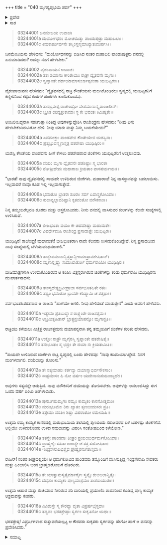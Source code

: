 +++
title = "040 ಮೃಗಸ್ವಪ್ನಭಯ ಪರ್ವ"
+++

<details><summary>ಪ್ರವೇಶ</summary>

।।   ಓಂ ಓಂ ನಮೋ ನಾರಾಯಣಾಯ।।   ಶ್ರೀ ವೇದವ್ಯಾಸಾಯ ನಮಃ ।।
ಶ್ರೀ ಕೃಷ್ಣದ್ವೈಪಾಯನ ವೇದವ್ಯಾಸ ವಿರಚಿತ

**ಶ್ರೀ ಮಹಾಭಾರತ**

**ಆರಣ್ಯಕ ಪರ್ವ**

**ಮೃಗಸ್ವಪ್ನಭಯ ಪರ್ವ**

**ಅಧ್ಯಾಯ 244**

</details>


<details><summary>ಸಾರ</summary>

ದ್ವೈತವನದಲ್ಲಿ ರಾತ್ರಿ ಯುಧಿಷ್ಠಿರನು ಮಲಗಿಕೊಂಡಿರಲು ಸ್ವಪ್ನದಲ್ಲಿ ರೋದಿಸುತ್ತಿರುವ ಜಿಂಕೆಗಳು ಕಾಣಿಸಿಕೊಂಡು “ನಿನ್ನ ವಾಸಸ್ಥಾನವನ್ನು ಬದಲಾಯಿಸು. ಇಲ್ಲವಾದರೆ ನಾವೂ ಕೂಡ ಇಲ್ಲಿ ಇಲ್ಲವಾಗುತ್ತೇವೆ” ಎಂದು ಹೇಳಿದುದು (1-7). ಯುಧಿಷ್ಠಿರನು ಜಿಂಕೆಗಳನ್ನು ಮನ್ನಿಸಿ ಕಾಮ್ಯಕವನಕ್ಕೆ ಹೋದುದು (8-16).

</details>



> 03244001 ಜನಮೇಜಯ ಉವಾಚ।  
03244001a ದುರ್ಯೋಧನಂ ಮೋಚಯಿತ್ವಾ ಪಾಂಡುಪುತ್ರಾ ಮಹಾಬಲಾಃ।  
03244001c ಕಿಮಕಾರ್ಷುರ್ವನೇ ತಸ್ಮಿಂಸ್ತನ್ಮಮಾಖ್ಯಾತುಮರ್ಹಸಿ।।

ಜನಮೇಜಯನು ಹೇಳಿದನು: “ದುರ್ಯೋಧನನನ್ನು ಬಿಡಿಸಿದ ನಂತರ ಮಹಾಬಲಿ ಪಾಂಡುಪುತ್ರರು ವನದಲ್ಲಿ ಏನುಮಾಡಿದರು? ಅದನ್ನು ನನಗೆ ಹೇಳಬೇಕು.”

> 03244002 ವೈಶಂಪಾಯನ ಉವಾಚ।  
03244002a ತತಃ ಶಯಾನಂ ಕೌಂತೇಯಂ ರಾತ್ರೌ ದ್ವೈತವನೇ ಮೃಗಾಃ।  
03244002c ಸ್ವಪ್ನಾಂತೇ ದರ್ಶಯಾಮಾಸುರ್ಬಾಷ್ಪಕಂಠಾ ಯುಧಿಷ್ಠಿರಂ।।

ವೈಶಂಪಾಯನನು ಹೇಳಿದನು: “ದ್ವೈತವನದಲ್ಲಿ ರಾತ್ರಿ ಕೌಂತೇಯನು ಮಲಗಿಕೊಂಡಿರಲು ಸ್ವಪ್ನದಲ್ಲಿ ಯುಧಿಷ್ಠಿರನಿಗೆ ಕಣ್ಣೀರಿನಿಂದ ಕಟ್ಟಿದ ಕಂಠಗಳ ಜಿಂಕೆಗಳು ಕಾಣಿಸಿಕೊಂಡವು.

> 03244003a ತಾನಬ್ರವೀತ್ಸ ರಾಜೇಂದ್ರೋ ವೇಪಮಾನಾನ್ಕೃತಾಂಜಲೀನ್।  
03244003c ಬ್ರೂತ ಯದ್ವಕ್ತುಕಾಮಾಃ ಸ್ಥ ಕೇ ಭವಂತಃ ಕಿಮಿಷ್ಯತೇ।।

ಅಂಜಲೀಬದ್ಧರಾಗಿ ನಡುಗುತ್ತಾ ನಿಂತಿದ್ದ ಅವುಗಳನ್ನುದ್ದೇಶಿಸಿ ರಾಜೇಂದ್ರನು ಹೇಳಿದನು: “ನೀವು ಏನು ಹೇಳಬೇಕೆಂದಿರುವಿರೋ ಹೇಳಿ. ನೀವು ಯಾರು ಮತ್ತು ನಿಮ್ಮ ಬಯಕೆಯೇನು?”

> 03244004a ಏವಮುಕ್ತಾಃ ಪಾಂಡವೇನ ಕೌಂತೇಯೇನ ಯಶಸ್ವಿನಾ।  
03244004c ಪ್ರತ್ಯಬ್ರುವನ್ಮೃಗಾಸ್ತತ್ರ ಹತಶೇಷಾ ಯುಧಿಷ್ಠಿರಂ।।

ಯಶಸ್ವಿ ಕೌಂತೇಯ ಪಾಂಡವನು ಹೀಗೆ ಕೇಳಲು ಹತಶೇಷರಾದ ಜಿಂಕೆಗಳು ಯುಧಿಷ್ಠಿರನಿಗೆ ಉತ್ತರಿಸಿದವು.

> 03244005a ವಯಂ ಮೃಗಾ ದ್ವೈತವನೇ ಹತಶಿಷ್ಟಾಃ ಸ್ಮ ಭಾರತ।   
03244005c ನೋತ್ಸೀದೇಮ ಮಹಾರಾಜ ಕ್ರಿಯತಾಂ ವಾಸಪರ್ಯಯಃ।।

“ಭಾರತ! ನಾವು ದ್ವೈತವನದಲ್ಲಿ ಸಾಯದೇ ಉಳಿದಿರುವ ಜಿಂಕೆಗಳು. ಮಹಾರಾಜ! ನಿನ್ನ ವಾಸಸ್ಥಾನವನ್ನು ಬದಲಾಯಿಸು. ಇಲ್ಲವಾದರೆ ನಾವೂ ಕೂಡ ಇಲ್ಲಿ ಇಲ್ಲವಾಗುತ್ತೇವೆ.

> 03244006a ಭವಂತೋ ಭ್ರಾತರಃ ಶೂರಾಃ ಸರ್ವ ಏವಾಸ್ತ್ರಕೋವಿದಾಃ।  
03244006c ಕುಲಾನ್ಯಲ್ಪಾವಶಿಷ್ಟಾನಿ ಕೃತವಂತೋ ವನೌಕಸಾಂ।।

ನಿನ್ನ ತಮ್ಮಂದಿರೆಲ್ಲರೂ ಶೂರರು ಮತ್ತು ಅಸ್ತ್ರಕೋವಿದರು. ನೀನು ವನದಲ್ಲಿ ವಾಸಿಸುವರ ಕುಲಗಳನ್ನು ಕೆಲವೇ ಸಂಖ್ಯೆಗಳಲ್ಲಿ ಉಳಿಸಿರುವೆ.

> 03244007a ಬೀಜಭೂತಾ ವಯಂ ಕೇ ಚಿದವಶಿಷ್ಟಾ ಮಹಾಮತೇ।  
03244007c ವಿವರ್ಧೇಮಹಿ ರಾಜೇಂದ್ರ ಪ್ರಸಾದಾತ್ತೇ ಯುಧಿಷ್ಠಿರ।।

ಯುಧಿಷ್ಠಿರ! ರಾಜೇಂದ್ರ! ಮಹಾಮತೇ! ಬೀಜಭೂತರಾಗಿ ನಾವೇ ಕೆಲವರು ಉಳಿದುಕೊಂಡಿದ್ದೇವೆ. ನಿನ್ನ ಪ್ರಸಾದದಿಂದ ನಾವು ಸಂಖ್ಯೆಯಲ್ಲಿ ಬೆಳೆಯುವಂಥವರಾಗಲಿ.”

> 03244008a ತಾನ್ವೇಪಮಾನಾನ್ವಿತ್ರಸ್ತಾನ್ಬೀಜಮಾತ್ರಾವಶೇಷಿತಾನ್।   
03244008c ಮೃಗಾನ್ದೃಷ್ಟ್ವಾ ಸುದುಃಖಾರ್ತೋ ಧರ್ಮರಾಜೋ ಯುಧಿಷ್ಠಿರಃ।।

ಬೀಜಮಾತ್ರಗಳಾಗಿ ಉಳಿದುಕೊಂಡಿರುವ ಆ ಕಂಪಿಸಿ ವಿತ್ರಸ್ತರಾಗಿರುವ ಜಿಂಕೆಗಳನ್ನು ಕಂಡು ಧರ್ಮರಾಜ ಯುಧಿಷ್ಠಿರನು ದುಃಖಾರ್ತನಾದನು.

> 03244009a ತಾಂಸ್ತಥೇತ್ಯಬ್ರವೀದ್ರಾಜಾ ಸರ್ವಭೂತಹಿತೇ ರತಃ।  
03244009c ತಥ್ಯಂ ಭವಂತೋ ಬ್ರುವತೇ ಕರಿಷ್ಯಾಮಿ ಚ ತತ್ತಥಾ।।

ಸರ್ವಭೂತಹಿತರತನಾದ ಆ ರಾಜನು “ಹಾಗೆಯೇ ಆಗಲಿ. ನೀವು ಹೇಳಿದಂತೆ ಮಾಡುತ್ತೇನೆ” ಎಂದು ಅವರಿಗೆ ಹೇಳಿದನು.

> 03244010a ಇತ್ಯೇವಂ ಪ್ರತಿಬುದ್ಧಃ ಸ ರಾತ್ರ್ಯಂತೇ ರಾಜಸತ್ತಮಃ।  
03244010c ಅಬ್ರವೀತ್ಸಹಿತಾನ್ ಭ್ರಾತೄನ್ದಯಾಪನ್ನೋ ಮೃಗಾನ್ಪ್ರತಿ।।

ರಾತ್ರಿಯು ಕಳೆಯಲು ಎಚ್ಚೆತ್ತ ರಾಜಸತ್ತಮನು ದಯಾಪನ್ನನಾಗಿ ತನ್ನ ತಮ್ಮಂದಿರಿಗೆ ಜಿಂಕೆಗಳ ಕುರಿತು ಹೇಳಿದನು.

> 03244011a ಉಕ್ತೋ ರಾತ್ರೌ ಮೃಗೈರಸ್ಮಿ ಸ್ವಪ್ನಾಂತೇ ಹತಶೇಷಿತೈಃ।  
03244011c ತನುಭೂತಾಃ ಸ್ಮ ಭದ್ರಂ ತೇ ದಯಾ ನಃ ಕ್ರಿಯತಾಮಿತಿ।।

“ಸಾಯದೇ ಉಳಿದಿರುವ ಜಿಂಕೆಗಳು ರಾತ್ರಿ ಸ್ವಪ್ನದಲ್ಲಿ ಬಂದು ಹೇಳಿದವು: “ನಾವು ಕಡಿಮೆಯಾಗಿದ್ದೇವೆ. ನಿನಗೆ ಮಂಗಳವಾಗಲಿ. ದಯೆಯನ್ನು ತೋರಿಸು.”

> 03244012a ತೇ ಸತ್ಯಮಾಹುಃ ಕರ್ತವ್ಯಾ ದಯಾಸ್ಮಾಭಿರ್ವನೌಕಸಾಂ।  
03244012c ಸಾಷ್ಟಮಾಸಂ ಹಿ ನೋ ವರ್ಷಂ ಯದೇನಾನುಪಯುಂಜ್ಮಹೇ।।

ಅವುಗಳು ಸತ್ಯವನ್ನೇ ಆಡುತ್ತಿವೆ. ನಾವು ವನೌಕಸರಿಗೆ ದಯೆಯನ್ನು ತೋರಿಸಬೇಕು. ಅವುಗಳನ್ನು ಅವಲಂಬಿಸಿದ್ದು ಈಗ ಒಂದು ವರ್ಷ ಎಂಟು ತಿಂಗಳಾಯಿತು.

> 03244013a ಪುನರ್ಬಹುಮೃಗಂ ರಮ್ಯಂ ಕಾಮ್ಯಕಂ ಕಾನನೋತ್ತಮಂ।   
03244013c ಮರುಭೂಮೇಃ ಶಿರಃ ಖ್ಯಾತಂ ತೃಣಬಿಂದುಸರಃ ಪ್ರತಿ।  
03244013e ತತ್ರೇಮಾ ವಸತೀಃ ಶಿಷ್ಟಾ ವಿಹರಂತೋ ರಮೇಮಹಿ।।

ಉತ್ತಮ ರಮ್ಯ ಕಾಮ್ಯಕ ಕಾನನದಲ್ಲಿ ಮರುಭೂಮಿಯ ತಲೆಯಲ್ಲಿ ತೃಣಬಿಂದು ಸರೋವರದ ಬಳಿ ಬಹಳಷ್ಟು ಜಿಂಕೆಗಳಿವೆ. ಅಲ್ಲಿಯೇ ಉಳಿದುಕೊಂಡು ಉಳಿದ ಸಮಯವನ್ನು ವಿಹರಿಸಿ ಸಂತೋಷದಿಂದ ಕಳೆಯೋಣ.”

> 03244014a ತತಸ್ತೇ ಪಾಂಡವಾಃ ಶೀಘ್ರಂ ಪ್ರಯಯುರ್ಧರ್ಮಕೋವಿದಾಃ।   
03244014c ಬ್ರಾಹ್ಮಣೈಃ ಸಹಿತಾ ರಾಜನ್ಯೇ ಚ ತತ್ರ ಸಹೋಷಿತಾಃ।  
03244014e ಇಂದ್ರಸೇನಾದಿಭಿಶ್ಚೈವ ಪ್ರೇಷ್ಯೈರನುಗತಾಸ್ತದಾ।।

ರಾಜನ್! ನಂತರ ಶೀಘ್ರದಲ್ಲಿಯೇ ಆ ಧರ್ಮಕೋವಿದ ಪಾಂಡವರು ತಮ್ಮೊಂದಿಗೆ ವಾಸಿಸುತ್ತಿದ್ದ ಇಂದ್ರಸೇನಾದಿ ಸೇವಕರು ಮತ್ತು ಹಿಂಬಾಲಿಸಿ ಬಂದ ಬ್ರಾಹ್ಮಣರೊಂದಿಗೆ ಹೊರಟರು.

> 03244015a ತೇ ಯಾತ್ವಾನುಸೃತೈರ್ಮಾರ್ಗೈಃ ಸ್ವನ್ನೈಃ ಶುಚಿಜಲಾನ್ವಿತೈಃ।   
03244015c ದದೃಶುಃ ಕಾಮ್ಯಕಂ ಪುಣ್ಯಮಾಶ್ರಮಂ ತಾಪಸಾಯುತಂ।।

ಉತ್ತಮ ಆಹಾರ ಮತ್ತು ಶುಚಿಯಾದ ನೀರಿರುವ ಸರಿ ದಾರಿಯಲ್ಲಿ ಪ್ರಯಾಣಿಸಿ ತಾಪಸರಿಂದ ಕೂಡಿದ್ದ ಪುಣ್ಯ ಕಾಮ್ಯಕ ಆಶ್ರಮವನ್ನು ಕಂಡರು.

> 03244016a ವಿವಿಶುಸ್ತೇ ಸ್ಮ ಕೌರವ್ಯಾ ವೃತಾ ವಿಪ್ರರ್ಷಭೈಸ್ತದಾ।  
03244016c ತದ್ವನಂ ಭರತಶ್ರೇಷ್ಠಾಃ ಸ್ವರ್ಗಂ ಸುಕೃತಿನೋ ಯಥಾ।।

ಭರತಶ್ರೇಷ್ಠ! ವಿಪ್ರರ್ಷಿಗಳಿಂದ ಸುತ್ತುವರೆಯಲ್ಪಟ್ಟ ಆ ಕೌರವರು ಸುಕೃತರು ಸ್ವರ್ಗವನ್ನು ಹೇಗೋ ಹಾಗೆ ಆ ವನವನ್ನು ಪ್ರವೇಶಿಸಿದರು.”

<details><summary>ಸಮಾಪ್ತಿ</summary>



ಇತಿ ಶ್ರೀ ಮಹಾಭಾರತೇ ಆರಣ್ಯಕ ಪರ್ವಣಿ ಮೃಗಸ್ವಪ್ನಭಯ ಪರ್ವಣಿ ಕಾಮ್ಯಕಪ್ರವೇಶೇ ಚತುಶ್ಚತ್ವಾರಿಂಶದಧಿಕದ್ವಿಶತತಮೋಽಧ್ಯಾಯಃ।  
ಇದು ಮಹಾಭಾರತದ ಆರಣ್ಯಕ ಪರ್ವದಲ್ಲಿ ಮೃಗಸ್ವಪ್ನಭಯ ಪರ್ವದಲ್ಲಿ ಕಾಮ್ಯಕಪ್ರವೇಶದಲ್ಲಿ ಇನ್ನೂರಾನಲ್ವತ್ನಾಲ್ಕನೆಯ ಅಧ್ಯಾಯವು.
ಇತಿ ಶ್ರೀ ಮಹಾಭಾರತೇ ಆರಣ್ಯಕ ಪರ್ವಣಿ ಮೃಗಸ್ವಪ್ನಭಯ ಪರ್ವಃ।  
ಇದು ಮಹಾಭಾರತದ ಆರಣ್ಯಕ ಪರ್ವದಲ್ಲಿ ಮೃಗಸ್ವಪ್ನಭಯ ಪರ್ವವು.
ಇದೂವರೆಗಿನ ಒಟ್ಟು ಮಹಾಪರ್ವಗಳು-2/18, ಉಪಪರ್ವಗಳು-40/100, ಅಧ್ಯಾಯಗಳು-541/1995, ಶ್ಲೋಕಗಳು-18047/73784.


</details>
